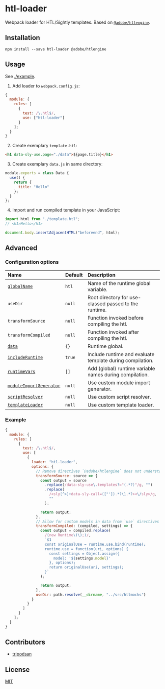 # htl-loader

Webpack loader for HTL/Sightly templates. Based on [`@adobe/htlengine`](https://www.npmjs.com/package/@adobe/htlengine).

## Installation

`npm install --save htl-loader @adobe/htlengine`

## Usage

See [./example](./example).

1. Add loader to `webpack.config.js`:

```js
{
  module: {
    rules: [
      {
        test: /\.htl$/,
        use: ["htl-loader"]
      }
    ];
  }
}
```

2. Create exemplary `template.htl`:

```html
<h1 data-sly-use.page="./data">${page.title}</h1>
```

3. Create exemplary `data.js` in same directory:

```js
module.exports = class Data {
  use() {
    return {
      title: "Hello"
    };
  }
};
```

4. Import and run compiled template in your JavaScript:

```js
import html from "./template.htl";
// <h1>Hello</h1>

document.body.insertAdjacentHTML("beforeend", html);
```

## Advanced

### Configuration options

| Name                                                      | Default | Description                                               |
| :-------------------------------------------------------- | :------ | :-------------------------------------------------------- |
| [`globalName`](./test/build.test.js#L77-L86)              | `htl`   | Name of the runtime global variable.                      |
| `useDir`                                                  | `null`  | Root directory for use-classed passed to the runtime.     |
| `transformSource`                                         | `null`  | Function invoked before compiling the htl.                |
| `transformCompiled`                                       | `null`  | Function invoked after compiling the htl.                 |
| [`data`](./test/build.test.js#L61-L69)                    | `{}`    | Runtime global.                                           |
| [`includeRuntime`](./test/build.test.js#L96-L107)         | `true`  | Include runtime and evaluate template during compilation. |
| [`runtimeVars`](./test/build.test.js#L109-L124)           | `[]`    | Add (global) runtime variable names during compilation.   |
| [`moduleImportGenerator`](./test/build.test.js#L126-L145) | `null`  | Use custom module import generator.                       |
| [`scriptResolver`](./test/build.test.js#L81-L98)          | `null`  | Use custom script resolver.                               |
| [`templateLoader`](./test/build.test.js#L100-L119)        | `null`  | Use custom template loader.                               |

### Example

```js
{
  module: {
    rules: [
      {
        test: /\.htl$/,
        use: [
          {
            loader: "htl-loader",
            options: {
              // Remove directives `@adobe/htlengine` does not understand
              transformSource: source => {
                const output = source
                  .replace(/data-sly-use\.templates?="(.*?)"/g, "")
                  .replace(
                    /<sly[^>]+data-sly-call=(["']).*?\1.*?><\/sly>/g,
                    ""
                  );

                return output;
              },
              // Allow for custom models in data from `use` directives
              transformCompiled: (compiled, settings) => {
                const output = compiled.replace(
                  /(new Runtime\(\);)/,
                  `$1
                  const originalUse = runtime.use.bind(runtime);
                  runtime.use = function(uri, options) {
                    const settings = Object.assign({
                      model: '${settings.model}'
                    }, options);
                    return originalUse(uri, settings);
                  }`
                );

                return output;
              },
              useDir: path.resolve(__dirname, "../src/htlmocks")
            }
          }
        ]
      }
    ];
  }
}
```

## Contributors

- [tripodsan](https://github.com/tripodsan)

## License

[MIT](http://www.opensource.org/licenses/mit-license)
